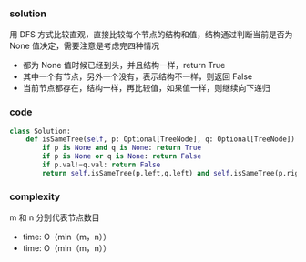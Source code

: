 ### solution

用 DFS 方式比较直观，直接比较每个节点的结构和值，结构通过判断当前是否为 None 值决定，需要注意是考虑完四种情况

- 都为 None 值时候已经到头，并且结构一样，return True
- 其中一个有节点，另外一个没有，表示结构不一样，则返回 False
- 当前节点都存在，结构一样，再比较值，如果值一样，则继续向下递归

### code

```python
class Solution:
    def isSameTree(self, p: Optional[TreeNode], q: Optional[TreeNode]) -> bool:
        if p is None and q is None: return True
        if p is None or q is None: return False
        if p.val!=q.val: return False
        return self.isSameTree(p.left,q.left) and self.isSameTree(p.right,q.right)

```

### complexity

m 和 n 分别代表节点数目

- time: O（min（m，n））
- time: O（min（m，n））
